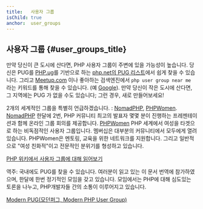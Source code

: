 ```yaml
---
title:   사용자 그룹
isChild: true
anchor:  user_groups
---
```


## 사용자 그룹 {#user_groups_title}

만약 당신이 큰 도시에 산다면, PHP 사용자 그룹이 주변에 있을 가능성이 높습니다. 당신은 PUG를 [PHP.ug][php-ug]를 기반으로 하는
[php.net의 PUG 리스트][php-uglist]에서 쉽게 찾을 수 있습니다. 그리고 [Meetup.com][meetup] 이나 좋아하는 검색엔진에서 ```php user group near me``` 라는 키워드를 통해 찾을 수 있습니다. (예 [Google][google]).
만약 당신이 작은 도시에 산다면, 그 지역에는 PUG 가 없을 수도 있습니다; 그런 경우, 새로 만들어보세요!

2개의 세계적인 그룹을 특별히 언급하겠습니다. : [NomadPHP], [PHPWomen].
[NomadPHP] 한달에 2번, PHP 커뮤니티 최고의 발표자 몇몇 분이 진행하는 프레젠테이션과 함께 온라인 그룹 회의를
제공합니다.
[PHPWomen] PHP 세계에서 여성을 타겟으로 하는 비독점적인 사용자 그룹입니다. 멤버십은 대부분의 커뮤니티에서 모두에게
열려있습니다. PHPWomen은 멘토링, 교육을 위한 네트워크를 지원합니다. 그리고 일반적으로 "여성 친화적"이고 전문적인
분위기를 형성하고 있습니다. 

[PHP 위키에서 사용자 그룹에 대해 읽어보기][php-wiki]

역주: 국내에도 PUG를 찾을 수 있습니다. 여러분이 읽고 있는 이 문서 번역에 참가하였으며, 한달에 한번 정기적인 모임을
갖고 있습니다. 모임에서는 PHP에 대해 심도있는 토론을 나누고, PHP개발자들 간의 소통이 이루어지고 있습니다.

[Modern PUG(모던퍼그, Modern PHP User Group)][modernpug-ko]

[google]: https://www.google.com/search?q=php+user+group+near+me
[meetup]: https://www.meetup.com/find/
[php-ug]: https://php.ug/
[NomadPHP]: https://nomadphp.com/
[PHPWomen]: https://twitter.com/PHPWomen
[php-wiki]: https://wiki.php.net/usergroups
[php-uglist]: http://php.net/ug.php
[modernpug-ko]: http://www.modernpug.org
